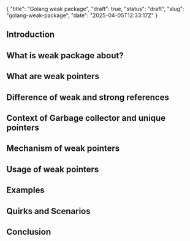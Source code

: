 {
  "title": "Golang weak package",
  "draft": true,
  "status": "draft",
  "slug": "golang-weak-package",
  "date": "2025-04-05T12:33:17Z"
}

<h2>Introduction</h2>
<h2>What is weak package about?</h2>
<h2>What are weak pointers</h2>
<h2>Difference of weak and strong references</h2>
<h2>Context of Garbage collector and unique pointers</h2>
<h2>Mechanism of weak pointers</h2>
<h2>Usage of weak pointers</h2>
<h2>Examples</h2>
<h2>Quirks and Scenarios</h2>
<h2>Conclusion</h2>
